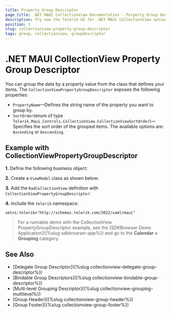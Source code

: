 ```yaml
---
title: Property Group Descriptor
page_title: .NET MAUI CollectionView Documentation - Porperty Group Descriptors
description: Try now the Telerik UI for .NET MAUI CollectionView option PropertyGroupDescriptor for grouping items by a property value from the class that defines them.
position: 1
slug: collectionview-property-group-descriptor
tags: group, collectionview, groupdescriptor
---
```


# .NET MAUI CollectionView Property Group Descriptor

You can group the data by a property value from the class that defines your items. The `CollectionViewPropertyGroupDescriptor` exposes the following properties:

- `PropertyName`&mdash;Defines the string name of the property you want to group by.
- `SortOrder`(enum of type `Telerik.Maui.Controls.CollectionView.CollectionViewSortOrder`)&mdash;Specifies the sort order of the grouped items. The available options are: `Ascending` or `Descending`.

## Example with CollectionViewPropertyGroupDescriptor
 
**1.** Define the following business object:

<snippet id='collectionview-datamodel' />

**2.** Create a `ViewModel` class as shown below:

<snippet id='collectionview-viewmodel' />

**3.** Add the `RadCollectionView` definition with `CollectionViewPropertyGroupDescriptor`:

<snippet id='collectionview-property-group-descriptor' />

**4.** Include the `telerik` namespace:

```XAML
xmlns:telerik="http://schemas.telerik.com/2022/xaml/maui" 
```

> For a runnable demo with the CollectionView PropertyGroupDescriptor example, see the [SDKBrowser Demo Application]({%slug sdkbrowser-app%}) and go to the **Calendar > Grouping** category.

## See Also

- [Delegate Group Descriptor]({%slug collectionview-delegate-group-descriptor%})
- [Bindable Group Descriptors]({%slug collectionview-bindable-group-descriptor%})
- [Multi-level Grouping Descriptor]({%slug collectionview-grouping-multilevel%})
- [Group Header]({%slug collectionview-group-header%})
- [Group Footer]({%slug collectionview-group-footer%})